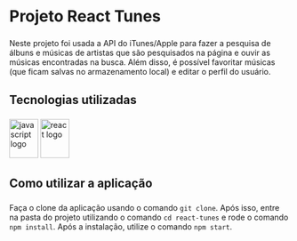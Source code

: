 <h1 align="left">Projeto React Tunes</h1>

###

<p align="left">Neste projeto foi usada a API do iTunes/Apple para fazer a pesquisa de álbuns e músicas de artistas que são pesquisados na página e ouvir as músicas encontradas na busca. Além disso, é possível favoritar músicas (que ficam salvas no armazenamento local) e editar o perfil do usuário.</p>

###

<h2 align="left">Tecnologias utilizadas</h2>

###

<div align="left">
  <img src="https://cdn.jsdelivr.net/gh/devicons/devicon/icons/javascript/javascript-original.svg" height="70" width="52" alt="javascript logo"  />
  <img src="https://cdn.jsdelivr.net/gh/devicons/devicon/icons/react/react-original.svg" height="70" width="52" alt="react logo"  />
</div>

###

<h2 align="left">Como utilizar a aplicação</h2>

###

Faça o clone da aplicação usando o comando `git clone`. Após isso, entre na pasta do projeto utilizando o comando `cd react-tunes` e rode o comando `npm install`. Após a instalação, utilize o comando `npm start`.

###
